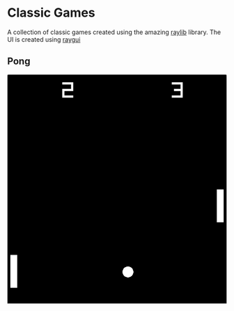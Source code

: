 # Classic Games

A collection of classic games created using the amazing [raylib](https://github.com/raysan5/raylib) library.
The UI is created using [raygui](https://github.com/raysan5/raygui)

## Pong

![](img/Pong.png)

